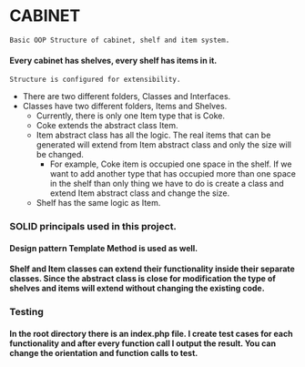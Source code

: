 # CABINET

`Basic OOP Structure of cabinet, shelf and item system.`

#### Every cabinet has shelves, every shelf has items in it.

`Structure is configured for extensibility.`

* There are two different folders, Classes and Interfaces.
* Classes have two different folders, Items and Shelves.
    * Currently, there is only one Item type that is Coke.
    * Coke extends the abstract class Item.
    * Item abstract class has all the logic. The real items that can be generated will extend from Item abstract class and only the size will be changed. 
      * For example, Coke item is occupied one space in the shelf. If we want to add another type that has occupied more than one space in the shelf than only thing we have to do is create a class and extend Item abstract class and change the size. 
    * Shelf has the same logic as Item.
    
### SOLID principals used in this project. 

#### Design pattern Template Method is used as well.
#### Shelf and Item classes can extend their functionality inside their separate classes. Since the abstract class is close for modification the type of shelves and items will extend without changing the existing code.


### Testing

#### In the root directory there is an index.php file. I create test cases for each functionality and after every function call I output the result. You can change the orientation and function calls to test.

